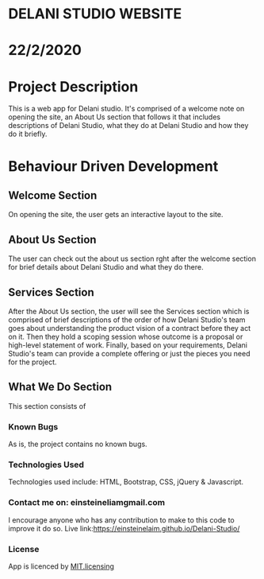 # DELANI STUDIO WEBSITE

# 22/2/2020

# Project Description
This is a web app for  Delani studio. It's comprised of a welcome note on opening the site, an About Us section that follows it that includes descriptions of Delani Studio, what they do at Delani Studio and how they do it briefly.

# Behaviour Driven Development

## Welcome Section
On opening the site, the user gets an interactive layout to the site.

## About Us Section
The user can check out the about us section rght after the welcome section for brief details about Delani Studio and what they do there.

## Services Section
After the About Us section, the user will see the Services section which is comprised of brief descriptions of the order of how Delani Studio's team goes about understanding the product vision of a contract before they act on it.
Then they hold a scoping session whose outcome is a proposal or high-level statement of work.
Finally, based on your requirements, Delani Studio's team can provide a complete offering or just the pieces you need for the project.

## What We Do Section
This section consists of

### Known Bugs
As is, the project contains no known bugs.

### Technologies Used
Technologies used include:
HTML, Bootstrap, CSS, jQuery & Javascript.

### Contact me on: einsteineliamgmail.com
I encourage anyone who has any contribution to make to this code to improve it do so. 
Live link:https://einsteinelaim.github.io/Delani-Studio/


### License
App is licenced by [MIT.licensing](LICENCE.txt)
